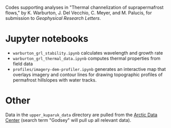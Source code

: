 Codes supporting analyses in "Thermal channelization of suprapermafrost flows," by K. Warburton, J. Del Vecchio, C. Meyer, and M. Palucis, for submission to <i>Geophysical Research Letters</i>.

# Jupyter notebooks
- `warburton_grl_stability.ipynb` calculates wavelength and growth rate
- `warburton_grl_thermal_data.ipynb` computes thermal properties from field data
- `profiles/imagery-dem-profiler.ipynb` generates an interactive map that overlays imagery and contour lines for drawing topographic profiles of permafrost hillslopes with water tracks. 

# Other
Data in the `upper_kuparuk_data` directory are pulled from the [Arctic Data Center](https://arcticdata.io/catalog/) (search term "Godsey" will pull up all relevant data). 